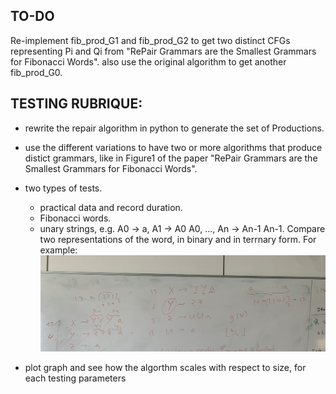 ## TO-DO
Re-implement fib_prod_G1 and fib_prod_G2 to get two distinct CFGs representing Pi and Qi from "RePair Grammars are the Smallest Grammars for Fibonacci Words". also use the original algorithm to get another fib_prod_G0.  

## TESTING RUBRIQUE:
- rewrite the repair algorithm in python to generate the set of Productions.
- use the different variations to have two or more algorithms that produce distict grammars, like in Figure1 of the paper "RePair Grammars are the Smallest Grammars for Fibonacci Words".
- two types of tests. 
   - practical data and record duration.
   - Fibonacci words.
   - unary strings, e.g. A0 -> a, A1 -> A0 A0, ..., An -> An-1 An-1. Compare two representations of the word, in binary and in terrnary form. For example: ![alt text](IMG_0387.JPG)

- plot graph and see how the algorthm scales with respect to size, for each testing parameters
